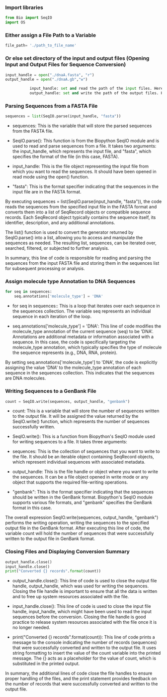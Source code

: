 ### Import libraries

```python
from Bio import SeqIO
import OS
```

### Either assign a File Path to a Variable

```python
file_path= './path_to_file_name'
```

### Or else set directory of the input and output files (Opening Input and Output Files for Sequence Conversion)

```python
input_handle = open("./dnaA.fasta", "r")
output_handle = open("./dnaA.gb","w")

           input_handle: set and read the path of the input files. Here, input file is my fasta file
           output_handle: set and write the path of the output files. Here, output file is the genbank file
```

### Parsing Sequences from a FASTA File

```python
sequences = list(SeqIO.parse(input_handle, "fasta"))
```
* sequences: This is the variable that will store the parsed sequences from the FASTA file.

* SeqIO.parse(): This function is from the Biopython SeqIO module and is used to read and parse sequences from a file. It takes two arguments: the input_handle, which represents the input file, and "fasta", which specifies the format of the file (in this case, FASTA).

* input_handle: This is the file object representing the input file from which you want to read the sequences. It should have been opened in read mode using the open() function.

* "fasta": This is the format specifier indicating that the sequences in the input file are in the FASTA format.

By executing sequences = list(SeqIO.parse(input_handle, "fasta")), the code reads the sequences from the specified input file in the FASTA format and converts them into a list of SeqRecord objects or compatible sequence records. Each SeqRecord object typically contains the sequence itself, its identifier, description, and any additional annotations.

The list() function is used to convert the generator returned by SeqIO.parse() into a list, allowing you to access and manipulate the sequences as needed. The resulting list, sequences, can be iterated over, searched, filtered, or subjected to further analysis.

In summary, this line of code is responsible for reading and parsing the sequences from the input FASTA file and storing them in the sequences list for subsequent processing or analysis.


### Assign molecule type Annotation to DNA Sequences

```python
for seq in sequences:
    seq.annotations['molecule_type'] = 'DNA'
```

* for seq in sequences:: This is a loop that iterates over each sequence in the sequences collection. The variable seq represents an individual sequence in each iteration of the loop.

* seq.annotations['molecule_type'] = 'DNA': This line of code modifies the molecule_type annotation of the current sequence (seq) to be 'DNA'. Annotations are additional metadata or information associated with a sequence. In this case, the code is specifically targeting the molecule_type annotation, which typically specifies the type of molecule the sequence represents (e.g., DNA, RNA, protein).

By setting seq.annotations['molecule_type'] to 'DNA', the code is explicitly assigning the value 'DNA' to the molecule_type annotation of each sequence in the sequences collection. This indicates that the sequences are DNA molecules.

### Writing Sequences to a GenBank File

```python
count = SeqIO.write(sequences, output_handle, "genbank")
```
* count: This is a variable that will store the number of sequences written to the output file. It will be assigned the value returned by the SeqIO.write() function, which represents the number of sequences successfully written.

* SeqIO.write(): This is a function from Biopython's SeqIO module used for writing sequences to a file. It takes three arguments:

* sequences: This is the collection of sequences that you want to write to the file. It should be an iterable object containing SeqRecord objects, which represent individual sequences with associated metadata.

* output_handle: This is the file handle or object where you want to write the sequences. It can be a file object opened in write mode or any object that supports the required file-writing operations.

* "genbank": This is the format specifier indicating that the sequences should be written in the GenBank format. Biopython's SeqIO module supports various file formats, and "genbank" specifies the GenBank format in this case.

The overall expression SeqIO.write(sequences, output_handle, "genbank") performs the writing operation, writing the sequences to the specified output file in the GenBank format. After executing this line of code, the variable count will hold the number of sequences that were successfully written to the output file in GenBank format.

### Closing Files and Displaying Conversion Summary

```python
output_handle.close()
input_handle.close()
print("Converted {} records".format(count))
```
* output_handle.close(): This line of code is used to close the output file handle, output_handle, which was used for writing the sequences. Closing the file handle is important to ensure that all the data is written and to free up system resources associated with the file.

* input_handle.close(): This line of code is used to close the input file handle, input_handle, which might have been used to read the input sequences before the conversion. Closing the file handle is good practice to release system resources associated with the file once it is no longer needed.

* print("Converted {} records".format(count)): This line of code prints a message to the console indicating the number of records (sequences) that were successfully converted and written to the output file. It uses string formatting to insert the value of the count variable into the printed message. The {} acts as a placeholder for the value of count, which is substituted in the printed output.

In summary, the additional lines of code close the file handles to ensure proper handling of the files, and the print statement provides feedback on the number of records that were successfully converted and written to the output file.


